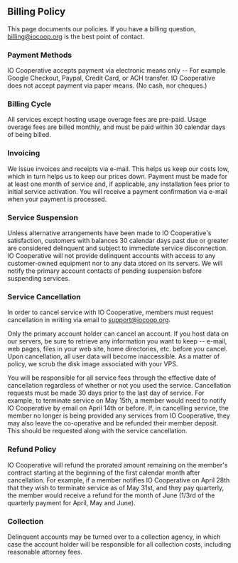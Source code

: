 ## Billing Policy

This page documents our policies. If you have a billing question, [billing@iocoop.org][] is the best point of contact.

   [billing@iocoop.org]: mailto:billing@iocoop.org

### Payment Methods

IO Cooperative accepts payment via electronic means only -- For example Google Checkout, Paypal, Credit Card, or ACH transfer. IO Cooperative does not accept payment via paper means. (No cash, nor cheques.)

### Billing Cycle

All services except hosting usage overage fees are pre-paid. Usage overage fees are billed monthly, and must be paid within 30 calendar days of being billed.

### Invoicing

We issue invoices and receipts via e-mail. This helps us keep our costs low, which in turn helps us to keep our prices down. Payment must be made for at least one month of service and, if applicable, any installation fees prior to initial service activation. You will receive a payment confirmation via e-mail when your payment is processed.

### Service Suspension

Unless alternative arrangements have been made to IO Cooperative's satisfaction, customers with balances 30 calendar days past due or greater are considered delinquent and subject to immediate service disconnection. IO Cooperative will not provide delinquent accounts with access to any customer-owned equipment nor to any data stored on its servers. We will notify the primary account contacts of pending suspension before suspending services.

### Service Cancellation

In order to cancel service with IO Cooperative, members must request cancellation in writing via email to [support@iocoop.org][].

   [support@iocoop.org]: mailto:support@iocoop.org

Only the primary account holder can cancel an account. If you host data on our servers, be sure to retrieve any information you want to keep -- e-mail, web pages, files in your web site, home directories, etc. before you cancel. Upon cancellation, all user data will become inaccessible. As a matter of policy, we scrub the disk image associated with your VPS.

You will be responsible for all service fees through the effective date of cancellation regardless of whether or not you used the service. Cancellation requests must be made 30 days prior to the last day of service. For example, to terminate service on May 15th, a member would need to notify IO Cooperative by email on April 14th or before. If, in cancelling service, the member no longer is being provided any services from IO Cooperative, they may also leave the co-operative and be refunded their member deposit. This should be requested along with the service cancellation.

### Refund Policy

IO Cooperative will refund the prorated amount remaining on the member's contract starting at the beginning of the first calendar month after cancellation. For example, if a member notifies IO Cooperative on April 28th that they wish to terminate service as of May 31st, and they pay quarterly, the member would receive a refund for the month of June (1/3rd of the quarterly payment for April, May and June).

### Collection

Delinquent accounts may be turned over to a collection agency, in which case the account holder will be responsible for all collection costs, including reasonable attorney fees.

